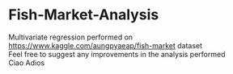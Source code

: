 # Fish-Market-Analysis
Multivariate regression performed on https://www.kaggle.com/aungpyaeap/fish-market dataset<br>
Feel free to suggest any improvements in the analysis performed<br>
Ciao Adios
